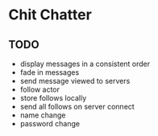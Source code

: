 # Chit Chatter

## TODO

- display messages in a consistent order
- fade in messages
- send message viewed to servers
- follow actor
- store follows locally
- send all follows on server connect
- name change
- password change
